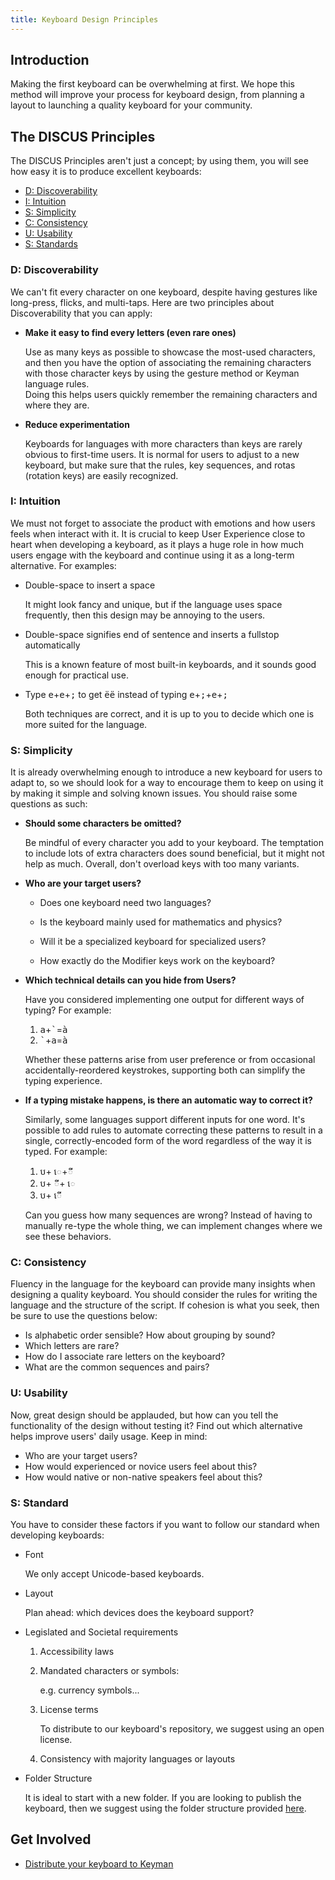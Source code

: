 ```yaml
---
title: Keyboard Design Principles
---
```


## Introduction

Making the first keyboard can be overwhelming at first. We
hope this method will improve your process for keyboard design, from
planning a layout to launching a quality keyboard for your community.

## The DISCUS Principles

The DISCUS Principles aren't just a concept; by using them, you will see
how easy it is to produce excellent keyboards:

* [D: Discoverability](#toc-d-discoverability)
* [I: Intuition](#toc-i-intuition)
* [S: Simplicity](#toc-s-simplicity)
* [C: Consistency](#toc-c-consistency)
* [U: Usability](#toc-u-usability)
* [S: Standards](#toc-s-standards)

### D: Discoverability

We can't fit every character on one keyboard, despite having
gestures like long-press, flicks, and multi-taps. Here are two 
principles about Discoverability that you can apply:

-   **Make it easy to find every letters (even rare ones)**

    Use as many keys as possible to showcase the most-used characters, and then you have the option of associating the remaining characters with those character keys by using the gesture method or Keyman language rules.  
    Doing this helps users quickly remember the remaining characters and where they are.

-   **Reduce experimentation**

    Keyboards for languages with more characters than keys are rarely obvious to first-time users. It is normal for users to adjust to a new keyboard, but make sure that the rules, key sequences, and rotas (rotation keys) are easily recognized.

### I: Intuition

We must not forget to associate the product with emotions and how users feels when interact with it. It is crucial to keep User Experience close to heart when developing a keyboard, as it plays a huge role in how much users engage with the keyboard and continue using it as a long-term alternative. For examples:

-   Double-space to insert a space

    It might look fancy and unique, but if the language uses space frequently, then this design may be annoying to the users.

-   Double-space signifies end of sentence and inserts a fullstop automatically

    This is a known feature of most built-in keyboards, and it sounds good enough for practical use.

-   Type
    <kbd>e</kbd>+<kbd>e</kbd>+<kbd>;</kbd>
    to get <kbd>ëë</kbd> instead of typing
    <kbd>e</kbd>+<kbd>;</kbd>+<kbd>e</kbd>+<kbd>;</kbd>

    Both techniques are correct, and it is up to you to decide which one is more suited for the language.

### S: Simplicity

It is already overwhelming enough to introduce a new keyboard for users to adapt to, so we should look for a way to encourage them to keep on using it by making it simple and solving known issues. You should raise some questions as such:

-   **Should some characters be omitted?**  

    Be mindful of every character you add to your keyboard. The temptation to include lots of extra characters does sound beneficial, but it might not help as much. Overall, don't overload keys with too many variants.

-   **Who are your target users?**  

    * Does one keyboard need two languages?

    * Is the keyboard mainly used for mathematics and physics?

    * Will it be a specialized keyboard for specialized users?

    * How exactly do the Modifier keys work on the keyboard?

-   **Which technical details can you hide from Users?**  

    Have you considered implementing one output for different ways of typing? For example:

    1.  <kbd>a</kbd>+<kbd>\`</kbd>=<kbd>à</kbd>
    2.  <kbd>\`</kbd>+<kbd>a</kbd>=<kbd>à</kbd>

    Whether these patterns arise from user preference or from occasional accidentally-reordered keystrokes, supporting both can simplify the typing experience.

-   **If a typing mistake happens, is there an automatic way to correct it?**  

    Similarly, some languages support different inputs for one word.  It's possible to add rules to automate correcting these patterns to result in a single, correctly-encoded form of the word regardless of the way it is typed. For example:

    1.  <kbd>ប</kbd>+<kbd>
        េ</kbd>+<kbd>ី</kbd>
    2.  <kbd>ប</kbd>+<kbd>
        ី</kbd>+<kbd> េ</kbd>
    3.  <kbd>ប</kbd>+<kbd> េី</kbd>

    Can you guess how many sequences are wrong? Instead of having to manually re-type the whole thing, we can implement changes where we see these behaviors.

### C: Consistency

Fluency in the language for the keyboard can provide many insights when designing a quality keyboard. You should consider the rules for writing the language and the structure of the script. If cohesion is what you seek, then be sure to use the questions below:


-   Is alphabetic order sensible? How about grouping by sound?
-   Which letters are rare?
-   How do I associate rare letters on the keyboard?
-   What are the common sequences and pairs?

### U: Usability

Now, great design should be applauded, but how can you tell the functionality of the design without testing it? Find out which alternative helps improve users' daily usage. Keep in mind:

-   Who are your target users?
-   How would experienced or novice users feel about this?
-   How would native or non-native speakers feel about this?

### S: Standard

You have to consider these factors if you want to follow our standard when developing keyboards:

-   Font

    We only accept Unicode-based keyboards.

-   Layout

    Plan ahead: which devices does the keyboard support?

-   Legislated and Societal requirements
    1.  Accessibility laws

    2.  Mandated characters or symbols:

        e.g. currency symbols...

    3.  License terms

        To distribute to our keyboard's repository, we suggest using an open license.

    4.  Consistency with majority languages or layouts

-   Folder Structure

    It is ideal to start with a new folder. If you are looking to publish the keyboard, then we suggest using the folder structure provided [here](../advanced).

## Get Involved
- [Distribute your keyboard to Keyman](../#toc-get-involved)
